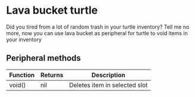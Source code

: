 # Lava bucket turtle

Did you tired from a lot of random trash in your turtle inventory? Tell me no more, now you can use lava bucket as peripheral for turtle to void items in your inventory

## Peripheral methods

| Function           | Returns | Description                                                                        |
|--------------------|---------|------------------------------------------------------------------------------------|
| void()      | nil  | Deletes item in selected slot |
